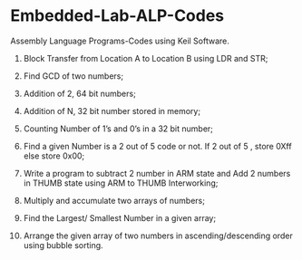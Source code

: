 # Embedded-Lab-ALP-Codes
Assembly Language Programs-Codes using Keil Software.

1) Block Transfer from Location A to Location B using LDR and STR;

2) Find GCD of two numbers;

3) Addition of 2, 64 bit numbers;

4) Addition of N, 32 bit number stored in memory;

5) Counting Number of 1’s and 0’s in a 32 bit number; 

6) Find a given Number is a 2 out of 5 code or not. If 2 out of 5 , store 0Xff else store 0x00; 

7) Write a program to subtract 2 number in ARM state and Add 2 numbers in THUMB state using ARM to THUMB Interworking;

8) Multiply and accumulate two arrays of numbers;

9) Find the Largest/ Smallest Number in a given array;

10) Arrange the given array of two numbers in ascending/descending order using bubble sorting.
